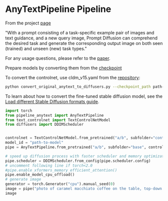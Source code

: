 # AnyTextPipeline Pipeline

From the project [page](https://zhendong-wang.github.io/prompt-diffusion.github.io/)

"With a prompt consisting of a task-specific example pair of images and text guidance, and a new query image, Prompt Diffusion can comprehend the desired task and generate the corresponding output image on both seen (trained) and unseen (new) task types."

For any usage questions, please refer to the [paper](https://arxiv.org/abs/2305.01115).

Prepare models by converting them from the [checkpoint](https://huggingface.co/zhendongw/prompt-diffusion)

To convert the controlnet, use cldm_v15.yaml from the [repository](https://github.com/Zhendong-Wang/Prompt-Diffusion/tree/main/models/):

```sh
python convert_original_anytext_to_diffusers.py --checkpoint_path path-to-network-step04999.ckpt --original_config_file path-to-cldm_v15.yaml --dump_path path-to-output-directory
```

To learn about how to convert the fine-tuned stable diffusion model, see the [Load different Stable Diffusion formats guide](https://huggingface.co/docs/diffusers/main/en/using-diffusers/other-formats).


```py
import torch
from pipeline_anytext import AnyTextPipeline
from text_controlnet import TextControlNetModel
from diffusers import DDIMScheduler


controlnet = TextControlNetModel.from_pretrained("a/b", subfolder="controlnet", torch_dtype=torch.float16)
model_id = "path-to-model"
pipe = AnyTextPipeline.from_pretrained("a/b", subfolder="base", controlnet=controlnet, torch_dtype=torch.float16, variant="fp16")

# speed up diffusion process with faster scheduler and memory optimization
pipe.scheduler = DDIMScheduler.from_config(pipe.scheduler.config)
# uncomment following line if torch<2.0
#pipe.enable_xformers_memory_efficient_attention()
pipe.enable_model_cpu_offload()
# generate image
generator = torch.Generator("cpu").manual_seed(0)
image = pipe("photo of caramel macchiato coffee on the table, top-down perspective, with "Any" "Text" written on it using cream", num_inference_steps=20, generator=generator).images[0]
image
```
